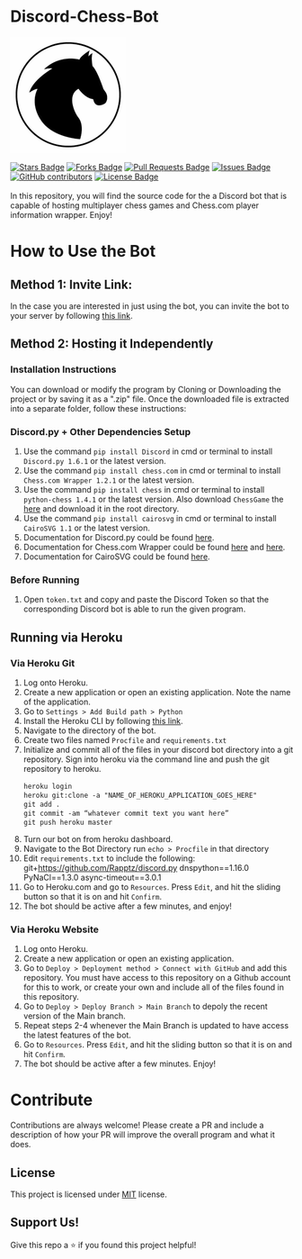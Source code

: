 # Discord-Chess-Bot
![Chess-Bot Logo](/assets/img/chess.png)
<div align="left">
<a href="https://github.com/Kaweees/Discord-chess-bots/stargazers"><img src="https://img.shields.io/github/stars/Kaweees/Discord-chess-bot" alt="Stars Badge"/></a>
<a href="https://github.com/Kaweees/Discord-chess-bot/members"><img       src="https://img.shields.io/github/forks/Kaweees/Discord-chess-bot"       alt="Forks Badge"/></a>
<a href="https://github.com/elangosundar/Kaweees/Discord-chess-bot/   pulls"><img src="https://img.shields.io/github/issues-pr/Kaweees/      Discord-chess-bot" alt="Pull Requests Badge"/></a>
<a href="https://github.com/elangosundar/Kaweees/Discord-chess-bot"><img      src="https://img.shields.io/github/issues/Kaweees/Discord-chess-bot"     alt="Issues Badge"/></a>
<a href="https://github.com/Kaweees/Discord-chess-bot"><img alt="GitHub       contributors" src="https://img.shields.io/github/contributors/Kaweees/    Discord-chess-bots?color=2b9348"></a>
<a href="https://github.com/Kaweees/Discord-chess-bots/blob/master/   LICENSE"><img src="https://img.shields.io/github/license/Kaweees/      Discord-chess-bots?color=2b9348" alt="License Badge"/></a>
</div>
<br>
In this repository, you will find the source code for the a Discord bot that is capable of hosting multiplayer chess games and Chess.com player information wrapper. Enjoy!

# How to Use the Bot
## Method 1: Invite Link:
In the case you are interested in just using the bot, you can invite the bot to your server by following [this link](https://discord.com/api/oauth2/authorize?client_id=744024313476415540&permissions=8&scope=bot).

## Method 2: Hosting it Independently
### Installation Instructions
You can download or modify the program by Cloning or Downloading the project or by saving it as a ".zip" file.
Once the downloaded file is extracted into a separate folder, follow these instructions:

### Discord.py + Other Dependencies Setup
1. Use the command `pip install Discord` in cmd or terminal to install `Discord.py 1.6.1` or the latest version.
2. Use the command `pip install chess.com` in cmd or terminal to install `Chess.com Wrapper 1.2.1` or the latest version.
3. Use the command `pip install chess` in cmd or terminal to install `python-chess 1.4.1` or the latest version. Also download `ChessGame` the [here](https://github.com/ljordan51/ChessGame) and download it in the root directory.
4. Use the command `pip install cairosvg` in cmd or terminal to install `CairoSVG 1.1` or the latest version.
5. Documentation for Discord.py could be found [here](https://discordpy.readthedocs.io/en/latest/index.html).
6. Documentation for Chess.com Wrapper could be found [here](https://chesscom.readthedocs.io/en/latest/) and [here](https://www.chess.com/news/view/published-data-api).
7. Documentation for CairoSVG could be found [here](https://cairosvg.org/documentation/).

### Before Running
1. Open `token.txt` and copy and paste the Discord Token so that the corresponding Discord bot is able to run the given program.

## Running via Heroku
### Via Heroku Git
1. Log onto Heroku.
2. Create a new application or open an existing application. Note the name of the application.
3. Go to `Settings > Add Build path > Python`
4. Install the Heroku CLI by following [this link](https://devcenter.heroku.com/articles/heroku-cli).
5. Navigate to the directory of the bot.
6. Create two files named `Procfile` and `requirements.txt`
7. Initialize and commit all of the files in your discord bot directory into a git repository. Sign into heroku via the command line and push the git repository to heroku.
    ```git
    heroku login
    heroku git:clone -a "NAME_OF_HEROKU_APPLICATION_GOES_HERE"
    git add .
    git commit -am “whatever commit text you want here”
    git push heroku master
    ```
8. Turn our bot on from heroku dashboard.
9. Navigate to the Bot Directory run `echo > Procfile` in that directory
10. Edit `requirements.txt` to include the following:
git+https://github.com/Rapptz/discord.py
dnspython==1.16.0
PyNaCl==1.3.0
async-timeout==3.0.1
11. Go to Heroku.com and go to `Resources`. Press `Edit`, and hit the sliding button so that it is on and hit `Confirm`.
12. The bot should be active after a few minutes, and enjoy!

### Via Heroku Website
1. Log onto Heroku.
2. Create a new application or open an existing application.
3. Go to `Deploy > Deployment method > Connect with GitHub` and add this repository. You must have access to this repository on a Github account for this to work, or create your own and include all of the files found in this repository.
4. Go to `Deploy > Deploy Branch > Main Branch` to depoly the recent version of the Main branch.
5. Repeat steps 2-4 whenever the Main Branch is updated to have access the latest features of the bot.
6. Go to `Resources`. Press `Edit`, and hit the sliding button so that it is on and hit `Confirm`.
7. The bot should be active after a few minutes. Enjoy!

# Contribute
Contributions are always welcome! Please create a PR and include a description of how your PR will improve the overall program and what it does.

## License

This project is licensed under [MIT](https://opensource.org/licenses/MIT) license.

## Support Us!

Give this repo a ⭐️ if you found this project helpful!